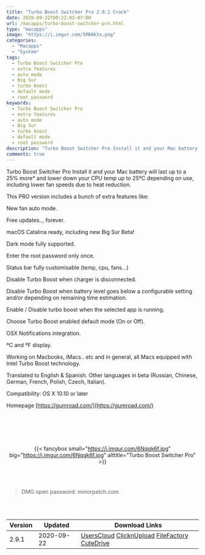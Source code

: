 ```yaml
---
title: "Turbo Boost Switcher Pro 2.9.1 Crack"
date: 2020-09-22T00:22:03-07:00
url: /macapps/turbo-boost-switcher-pro.html
type: "macapps"
image: "https://i.imgur.com/5M6KKtx.png"
categories:
  - "Macapps"
  - "System"
tags:
  - Turbo Boost Switcher Pro
  - extra features
  - auto mode
  - Big Sur
  - turbo boost
  - default mode
  - root password
keywords:
  - Turbo Boost Switcher Pro
  - extra features
  - auto mode
  - Big Sur
  - turbo boost
  - default mode
  - root password
description: "Turbo Boost Switcher Pro Install it and your Mac battery will last up to a 25% more* and lower down your CPU temp up to 25ºC depending on use, including lower fan speeds due to heat reduction."
comments: true
---
```


Turbo Boost Switcher Pro Install it and your Mac battery will last up to a 25% more* and lower down your CPU temp up to 25ºC depending on use, including lower fan speeds due to heat reduction.

This PRO version includes a bunch of extra features like:

New fan auto mode.

Free updates.., forever.

macOS Catalina ready, including new Big Sur Beta!

Dark mode fully supported.

Enter the root password only once.

Status bar fully customisable (temp, cpu, fans…)

Disable Turbo Boost when charger is disconnected.

Disable Turbo Boost when battery level goes below a configurable setting and/or depending on remaining time estimation.

Enable / Disable turbo boost when the selected app is running.

Choose Turbo Boost enabled default mode (On or Off).

OSX Notifications integration.

ºC and ºF display.

Working on Macbooks, iMacs.. etc and in general, all Macs equipped with Intel Turbo Boost technology.

Translated to English & Spanish. Other languages in beta (Russian, Chinese, German, French, Polish, Czech, Italian).

Compatibility: OS X 10.10 or later

Homepage [https://gumroad.com/](https://gumroad.com/)

<br/>
<br/>
<script async src="https://pagead2.googlesyndication.com/pagead/js/adsbygoogle.js"></script>
<ins class="adsbygoogle"
     style="display:block; text-align:center;"
     data-ad-layout="in-article"
     data-ad-format="fluid"
     data-ad-client="ca-pub-8746275014476192"
     data-ad-slot="5144997159"></ins>
<script>
     (adsbygoogle = window.adsbygoogle || []).push({});
</script>
<br/>
<br/>


<center>

{{< fancybox small="https://i.imgur.com/6Nqgk6f.jpg" big="https://i.imgur.com/6Nqgk6f.jpg" alttitle="Turbo Boost Switcher Pro" >}}

</center>

<br/>
<br/>


> DMG open password: minorpatch.com

<br/>

<br/>
<div id="history_version" class="history_version">

| Version | Updated | Download Links |
| ---- | ---- | ---- |
| 2.9.1 | 2020-09-22 | [UsersCloud](https://ouo.io/90Fq3)   [ClicknUpload](https://ouo.io/Agl2MTo)   [FileFactory](https://ouo.io/8SOgka)   [CuteDrive](https://ouo.io/WPakS7q) |

</div>
